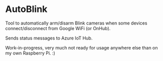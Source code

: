 # AutoBlink

Tool to automatically arm/disarm Blink cameras when some devices
connect/disconnect from Google WiFi (or OnHub).

Sends status messages to Azure IoT Hub.

Work-in-progress, very much not ready for usage anywhere else
than on my own Raspberry Pi. :)
